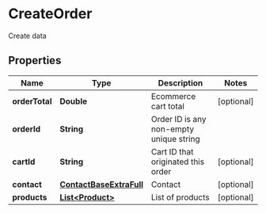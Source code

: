 

# CreateOrder

Create data
## Properties

Name | Type | Description | Notes
------------ | ------------- | ------------- | -------------
**orderTotal** | **Double** | Ecommerce cart total |  [optional]
**orderId** | **String** | Order ID is any non-empty unique string | 
**cartId** | **String** | Cart ID that originated this order |  [optional]
**contact** | [**ContactBaseExtraFull**](ContactBaseExtraFull.md) | Contact |  [optional]
**products** | [**List&lt;Product&gt;**](Product.md) | List of products |  [optional]



